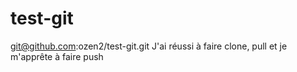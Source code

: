 # test-git
git@github.com:ozen2/test-git.git
J'ai réussi à faire clone, pull et je m'apprête à faire push